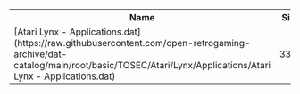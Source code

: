 <table>
<tr><th>Name</th><th>Size</th></tr>
<tr><td>[Atari Lynx - Applications.dat](https://raw.githubusercontent.com/open-retrogaming-archive/dat-catalog/main/root/basic/TOSEC/Atari/Lynx/Applications/Atari Lynx - Applications.dat)</td><td>3339</td></tr>
</table>
